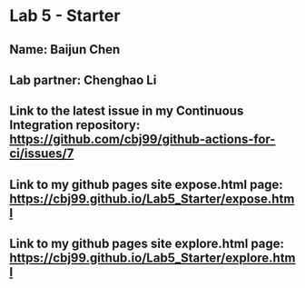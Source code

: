 # Lab 5 - Starter
## Name: Baijun Chen
## Lab partner: Chenghao Li

## Link to the latest issue in my Continuous Integration repository: https://github.com/cbj99/github-actions-for-ci/issues/7

## Link to my github pages site expose.html page: https://cbj99.github.io/Lab5_Starter/expose.html

## Link to my github pages site explore.html page: https://cbj99.github.io/Lab5_Starter/explore.html
